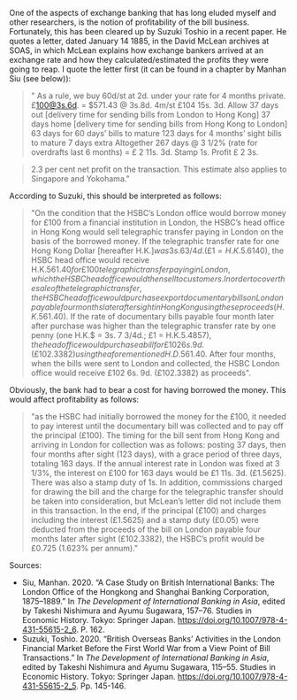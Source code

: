 One of the aspects of exchange banking that has long eluded myself and other researchers, is the notion of profitability of the bill business. Fortunately, this has
been cleared up by Suzuki Toshio in a recent paper. He quotes a letter, dated January 14 1885, in the David McLean archives at SOAS, in which McLean explains how exchange bankers arrived at an exchange rate and how they calculated/estimated the profits they were going to reap. I quote the letter first (it can be found in a chapter by Manhan Siu (see below)):

> " As a rule, we buy 60d/st at 2d. under your rate for 4 months private.
£100@3s.6d. = $571.43 @ 3s.8d. 4m/st £104 15s. 3d.
Allow
37 days out [delivery time for sending bills from London to Hong Kong]
37 days home [delivery time for sending bills from Hong Kong to London]
63 days for 60 days’ bills to mature
123 days for 4 months’ sight bills to mature
7 days extra
Altogether 267 days @ 3 1/2% (rate for overdrafts last 6 months) = £ 2 11s. 3d.
Stamp 1s.
Profit £ 2 3s.

> 2.3 per cent net profit on the transaction.
This estimate also applies to Singapore and Yokohama."


According to Suzuki, this should be interpreted as follows:

> "On the condition that the HSBC’s London office would borrow money for £100 from a financial institution in London, the HSBC’s head office in Hong Kong would sell telegraphic transfer paying in London on the basis of the borrowed money. If the telegraphic transfer rate for one Hong Kong Dollar [hereafter H.K.$] was 3s. 6 3/4d. (£1 = H.K.$5.6140), the HSBC head office would receive H.K.$561.40 for £100 telegraphic transfer paying in London, which the HSBC head office would then sell to customers. In order to cover the sale of the telegraphic transfer, the HSBC head office would purchase export documentary bills on London payable four months later after sight in Hong Kong using these proceeds (H.K.$561.40). If the rate of documentary bills payable four month later after purchase was higher than the telegraphic transfer rate by one penny (one H.K.$ = 3s. 7 3/4d.; £1 = H.K.$5.4857), the head office would purchase a bill for £102 6s. 9d. (£102.3382) using the aforementioned H.D.$561.40. After four months, when the bills were sent to London and collected, the HSBC London office would receive £102 6s. 9d. (£102.3382) as proceeds".

Obviously, the bank had to bear a cost for having borrowed the money. This would affect profitability as follows:

> "as the HSBC had initially borrowed the money for the £100, it needed to pay interest until the documentary bill was collected and to pay off the principal
(£100). The timing for the bill sent from Hong Kong and arriving in London for collection was as follows: posting 37 days, then four months after sight (123 days),
with a grace period of three days, totaling 163 days. If the annual interest rate in London was fixed at 3 1/3%, the interest on £100 for 163 days would be £1 11s.
3d. (£1.5625). There was also a stamp duty of 1s. In addition, commissions charged for drawing the bill and the charge for the telegraphic transfer should be taken into consideration, but McLean’s letter did not include them in this transaction. In the end, if the principal (£100) and charges including the interest (£1.5625) and a stamp duty (£0.05) were deducted from the proceeds of the bill on London payable four months later after sight (£102.3382), the HSBC’s profit would be £0.725 (1.623% per annum)."


Sources: 
* Siu, Manhan. 2020. “A Case Study on British International Banks: The London Office of the Hongkong and Shanghai Banking Corporation, 1875–1889.” In *The Development of International Banking in Asia*, edited by Takeshi Nishimura and Ayumu Sugawara, 157–76. Studies in Economic History. Tokyo: Springer Japan. https://doi.org/10.1007/978-4-431-55615-2_6. P. 162.
* Suzuki, Toshio. 2020. “British Overseas Banks’ Activities in the London Financial Market Before the First World War from a View Point of Bill Transactions.” In *The Development of International Banking in Asia*, edited by Takeshi Nishimura and Ayumu Sugawara, 115–55. Studies in Economic History. Tokyo: Springer Japan. https://doi.org/10.1007/978-4-431-55615-2_5. Pp. 145-146.
